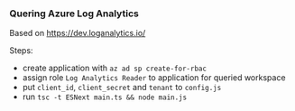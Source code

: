 ### Quering Azure Log Analytics

Based on https://dev.loganalytics.io/ 

Steps:
- create application with `az ad sp create-for-rbac`
- assign role `Log Analytics Reader` to application for queried workspace
- put `client_id`, `client_secret` and `tenant` to `config.js`
- run `tsc -t ESNext main.ts && node main.js`
